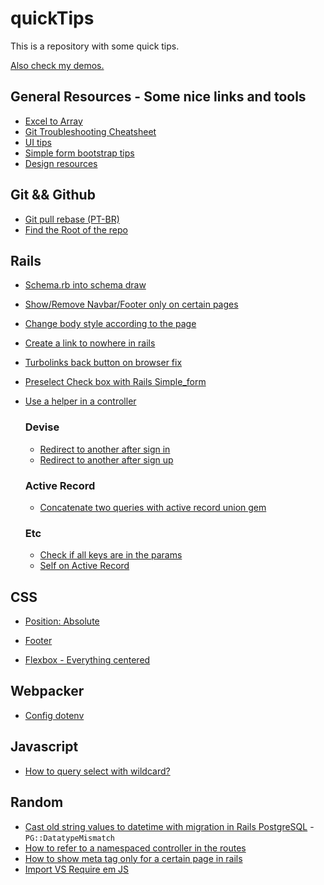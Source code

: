 # quickTips

This is a repository with some quick tips. 

[Also check my demos.](https://github.com/andrerferrer/dedemos)

## General Resources - Some nice links and tools
- [Excel to Array](https://www.seabreezecomputers.com/excel2array/)
- [Git Troubleshooting Cheatsheet](https://ohshitgit.com/)
- [UI tips](https://refactoringui.com/)
- [Simple form bootstrap tips](https://simple-form-bootstrap.herokuapp.com/)
- [Design resources](Resources/design_resources.md)

## Git && Github
- [Git pull rebase (PT-BR)](https://pt.stackoverflow.com/questions/279562/qual-a-diferen%C3%A7a-entre-git-pull-e-git-pull-rebase)
- [Find the Root of the repo](https://stackoverflow.com/questions/957928/is-there-a-way-to-get-the-git-root-directory-in-one-command)

## Rails
- [Schema.rb into schema draw](https://dbdiagram.io/d)

- [Show/Remove Navbar/Footer only on certain pages](https://github.com/andrerferrer/quickTips/blob/master/Rails/Show%20or%20Remove%20Navbar%20or%20Footer%20only%20on%20certain%20pages.md)

- [Change body style according to the page](https://github.com/andrerferrer/quickTips/blob/master/Rails/Change%20body%20style%20according%20to%20the%20page.md)

- [Create a link to nowhere in rails](https://github.com/andrerferrer/quickTips/blob/master/Rails/Create%20a%20link%20to%20nowhere%20in%20rails.md)

- [Turbolinks back button on browser fix](https://github.com/andrerferrer/quickTips/blob/master/Rails/Turbolinks%20back%20button%20on%20browser%20fix.md)

- [Preselect Check box with Rails Simple_form](https://github.com/andrerferrer/quickTips/blob/master/Rails/Preselect%20Check%20box%20with%20Rails%20Simple_form.md)

- [Use a helper in a controller](Rails/Use%20a%20helper%20in%20a%20controller.md)

  ### Devise
    - [Redirect to another after sign in](https://github.com/heartcombo/devise/wiki/How-To:-Redirect-to-a-specific-page-on-successful-sign-in)
    - [Redirect to another after sign up](https://github.com/heartcombo/devise/wiki/How-To:-Redirect-to-a-specific-page-on-successful-sign-up-%28registration%29)

  ### Active Record
    - [Concatenate two queries with active record union gem](https://github.com/brianhempel/active_record_union)

  ### Etc
    - [Check if all keys are in the params](Rails/Check%20if%20all%20keys%20are%20in%20the%20params.md)
    - [Self on Active Record](Rails/Self%20on%20Active%20Record.md)

## CSS

- [Position: Absolute](https://github.com/andrerferrer/quickTips/blob/master/CSS/Position%20Absolute.md)

- [Footer](https://github.com/andrerferrer/quickTips/blob/master/CSS/Footer.md)

- [Flexbox - Everything centered](https://stackoverflow.com/questions/22206587/flexbox-how-to-justify-content-with-space-between-and-have-everything-centered)


## Webpacker
- [Config dotenv](Webpacker/config_dotenv.md)

## Javascript

- [How to query select with wildcard?](https://github.com/andrerferrer/quickTips/blob/master/Javascript/querySelector(wildcard).md)


## Random
- [Cast old string values to datetime with migration in Rails PostgreSQL](https://stackoverflow.com/questions/36981205/cast-old-string-values-to-datetime-with-migration-in-rails-postgresql) - `PG::DatatypeMismatch`
- [How to refer to a namespaced controller in the routes  ](https://stackoverflow.com/questions/27387842/rails-4-how-to-match-routes-in-namespace)
- [How to show meta tag only for a certain page in rails](https://stackoverflow.com/questions/24448748/adding-meta-keywords-and-description-on-home-page-only)
- [Import VS Require em JS](https://pt.stackoverflow.com/questions/213910/javascript-diferen%C3%A7as-entre-import-e-require)
